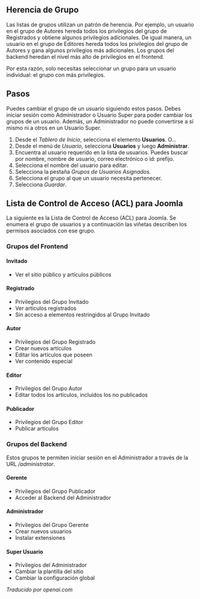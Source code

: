 <!-- Filename: Changing_user_groups / Display title: Cambiando los Grupos de Usuario -->

## Herencia de Grupo

Las listas de grupos utilizan un patrón de herencia. Por ejemplo, un usuario en el grupo de Autores hereda todos los privilegios del grupo de Registrados y obtiene algunos privilegios adicionales. De igual manera, un usuario en el grupo de Editores hereda todos los privilegios del grupo de Autores y gana algunos privilegios más adicionales. Los grupos del backend heredan el nivel más alto de privilegios en el frontend.

Por esta razón, solo necesitas seleccionar un grupo para un usuario individual: el grupo con más privilegios.

## Pasos

Puedes cambiar el grupo de un usuario siguiendo estos pasos. Debes iniciar sesión como Administrador o Usuario Super para poder cambiar los grupos de un usuario. Además, un Administrador no puede convertirse a sí mismo ni a otros en un Usuario Super.

1. Desde el *Tablero de Inicio*, selecciona el elemento **Usuarios**. O...
2. Desde el menú de *Usuario*, selecciona **Usuarios** y luego **Administrar**.
3. Encuentra al usuario requerido en la lista de usuarios. Puedes buscar por nombre, nombre de usuario, correo electrónico o id: prefijo.
4. Selecciona el nombre del usuario para editar.
5. Selecciona la pestaña *Grupos de Usuarios Asignados*.
6. Selecciona el grupo al que un usuario necesita pertenecer.
7. Selecciona *Guardar*.

## Lista de Control de Acceso (ACL) para Joomla

La siguiente es la Lista de Control de Acceso (ACL) para Joomla. Se enumera el grupo de usuarios y a continuación las viñetas describen los permisos asociados con ese grupo.

### Grupos del Frontend

#### Invitado

- Ver el sitio público y artículos públicos

#### Registrado

- Privilegios del Grupo Invitado
- Ver artículos registrados
- Sin acceso a elementos restringidos al Grupo Invitado

#### Autor

- Privilegios del Grupo Registrado
- Crear nuevos artículos
- Editar los artículos que poseen
- Ver contenido especial

#### Editor

- Privilegios del Grupo Autor
- Editar todos los artículos, incluidos los no publicados

#### Publicador

- Privilegios del Grupo Editor
- Publicar artículos

### Grupos del Backend

Estos grupos te permiten iniciar sesión en el Administrador a través de la URL */administrator*.

#### Gerente

- Privilegios del Grupo Publicador
- Acceder al Backend del Administrador

#### Administrador

- Privilegios del Grupo Gerente
- Crear nuevos usuarios
- Instalar extensiones

#### Super Usuario

- Privilegios del Administrador
- Cambiar la plantilla del sitio
- Cambiar la configuración global

*Traducido por openai.com*

